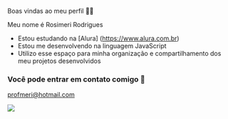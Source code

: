 Boas vindas ao meu perfil 💙💙

Meu nome é Rosimeri Rodrigues

- Estou estudando na [Alura] (https://www.alura.com.br)
- Estou me desenvolvendo na linguagem JavaScript
- Utilizo esse espaço para minha organização e compartilhamento dos meu projetos desenvolvidos

### Você pode entrar em contato comigo 📧

profmeri@hotmail.com

![](https://media1.tenor.com/m/bCfpwMjfAi0AAAAC/cat-typing.gif)
  

